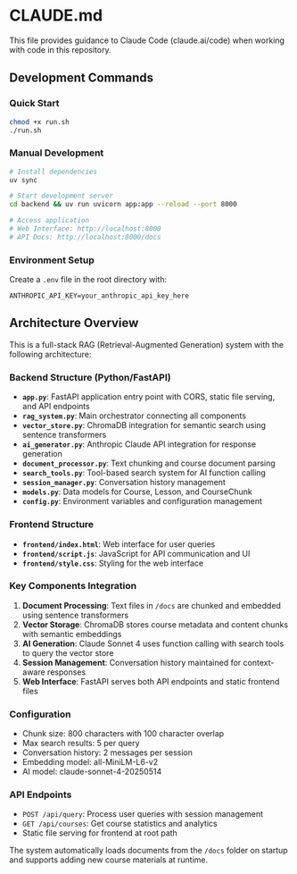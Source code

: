 # CLAUDE.md

This file provides guidance to Claude Code (claude.ai/code) when working with code in this repository.

## Development Commands

### Quick Start
```bash
chmod +x run.sh
./run.sh
```

### Manual Development
```bash
# Install dependencies
uv sync

# Start development server
cd backend && uv run uvicorn app:app --reload --port 8000

# Access application
# Web Interface: http://localhost:8000
# API Docs: http://localhost:8000/docs
```

### Environment Setup
Create a `.env` file in the root directory with:
```
ANTHROPIC_API_KEY=your_anthropic_api_key_here
```

## Architecture Overview

This is a full-stack RAG (Retrieval-Augmented Generation) system with the following architecture:

### Backend Structure (Python/FastAPI)
- **`app.py`**: FastAPI application entry point with CORS, static file serving, and API endpoints
- **`rag_system.py`**: Main orchestrator connecting all components
- **`vector_store.py`**: ChromaDB integration for semantic search using sentence transformers
- **`ai_generator.py`**: Anthropic Claude API integration for response generation
- **`document_processor.py`**: Text chunking and course document parsing
- **`search_tools.py`**: Tool-based search system for AI function calling
- **`session_manager.py`**: Conversation history management
- **`models.py`**: Data models for Course, Lesson, and CourseChunk
- **`config.py`**: Environment variables and configuration management

### Frontend Structure
- **`frontend/index.html`**: Web interface for user queries
- **`frontend/script.js`**: JavaScript for API communication and UI
- **`frontend/style.css`**: Styling for the web interface

### Key Components Integration
1. **Document Processing**: Text files in `/docs` are chunked and embedded using sentence transformers
2. **Vector Storage**: ChromaDB stores course metadata and content chunks with semantic embeddings
3. **AI Generation**: Claude Sonnet 4 uses function calling with search tools to query the vector store
4. **Session Management**: Conversation history maintained for context-aware responses
5. **Web Interface**: FastAPI serves both API endpoints and static frontend files

### Configuration
- Chunk size: 800 characters with 100 character overlap
- Max search results: 5 per query
- Conversation history: 2 messages per session
- Embedding model: all-MiniLM-L6-v2
- AI model: claude-sonnet-4-20250514

### API Endpoints
- `POST /api/query`: Process user queries with session management
- `GET /api/courses`: Get course statistics and analytics
- Static file serving for frontend at root path

The system automatically loads documents from the `/docs` folder on startup and supports adding new course materials at runtime.